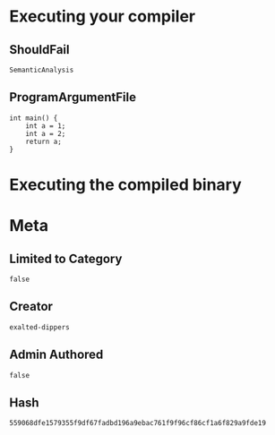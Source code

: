 # Executing your compiler

## ShouldFail

```
SemanticAnalysis
```

## ProgramArgumentFile

```
int main() {
    int a = 1;
    int a = 2;
    return a;
}

```

# Executing the compiled binary

# Meta

## Limited to Category

```
false
```

## Creator

```
exalted-dippers
```

## Admin Authored

```
false
```

## Hash

```
559068dfe1579355f9df67fadbd196a9ebac761f9f96cf86cf1a6f829a9fde19
```
